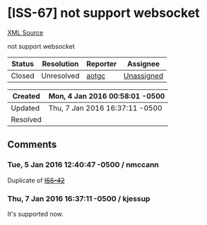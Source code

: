# [ISS-67] not support websocket

[XML Source](../xml/ISS-67.xml)
<p><p>not support websocket</p></p>





Status|Resolution|Reporter|Assignee
------|----------|--------|--------
Closed|Unresolved|[aotgc](aotgc)|[Unassigned]($-1)





Created|Mon, 4 Jan 2016 00:58:01 -0500
-------|--------------
Updated|Thu, 7 Jan 2016 16:37:11 -0500
Resolved|


## Comments




### Tue, 5 Jan 2016 12:40:47 -0500 / nmccann 

<p><p>Duplicate of <a href="http://jira.perfect.org:8080/browse/ISS-42" title="support for web sockets and socket.io planned?" class="issue-link" data-issue-key="ISS-42"><del>ISS-42</del></a> </p></p>


### Thu, 7 Jan 2016 16:37:11 -0500 / kjessup 

<p><p>It's supported now.</p></p>


